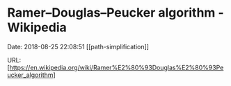 # Ramer–Douglas–Peucker algorithm - Wikipedia

Date: 2018-08-25 22:08:51
[[path-simplification]]

URL: [https://en.wikipedia.org/wiki/Ramer%E2%80%93Douglas%E2%80%93Peucker_algorithm]

